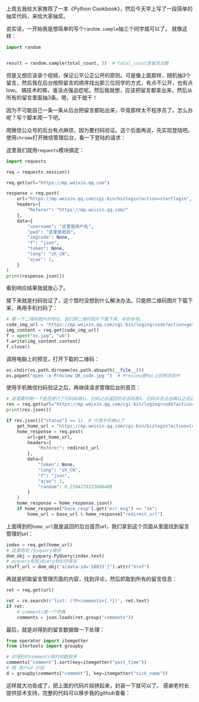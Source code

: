 上周五我给大家推荐了一本《Python Cookbook》，然后今天早上写了一段简单的抽奖代码，来给大家抽奖。

说实话，一开始我是想简单的写个`random.sample`抽三个同学就可以了。
就像这样：
```python
import random


result = random.sample(total_count, 3)  # total_count是留言总数
```

但是又想应该录个视频，保证公平公正公开的原则。可是像上面那样，随机抽3个留言，然后我在后台按照留言的顺序找出那三位同学的方式，有点不公开，也有点low。
搞技术的嘛，谁没点强迫症呢。然后我就想，应该把留言都拿出来，然后从所有的留言里面抽3条。嗯，说干就干！

因为不可能自己一条一条从后台把留言都贴出来，毕竟那样太不程序员了。怎么办呢？写个脚本爬一下吧。

爬微信公众号的后台有点麻烦，因为要扫码验证。这个后面再说，先实现登陆吧。
使用`chrome`打开微信管理后台，看一下登陆的请求：


这里我们就用`requests`模块搞定：
```python
import requests

req = requests.session()

req.get(url="https://mp.weixin.qq.com")

response = req.post(
    url="https://mp.weixin.qq.com/cgi-bin/bizlogin?action=startlogin",
    headers={
        "Referer": "https://mp.weixin.qq.com/"
    },
    data={
        "username": "这里是用户名",
        "pwd": "这里是密码",
        "imgcode": None,
        "f": "json",
        "token": None,
        "lang": "zh_CN",
        "ajax": 1,
    }
)
print(response.json())
```

看到响应结果我就放心了。

接下来就是扫码验证了，这个暂时没想到什么解决办法。只能把二维码图片下载下来，再用手机扫码了：
```python
# 看一下二维码图片的地址，我们把二维码图片下载下来，存到本地。
code_img_url = "https://mp.weixin.qq.com/cgi-bin/loginqrcode?action=getqrcode&param=4300&rd=219"
img_content = req.get(code_img_url)
f = open("xx.jpg", "wb")
f.write(img_content.content)
f.close()
```

调用电脑上的预览，打开下载的二维码：
```python
os.chdir(os.path.dirname(os.path.abspath(__file__)))
os.popen("open -a Preview QR_code.jpg ")  # Preview是Mac上的预览软件
```

使用手机微信扫码验证之后，再继续请求管理后台的首页：
```python
# 这里要判断一下是否进行了扫码和确认，扫码之后返回的状态码是4，扫码并且点击确认之后返回的状态码是1。
res = req.get(url="https://mp.weixin.qq.com/cgi-bin/loginqrcode?action=ask&token=&lang=zh_CN&token=&lang=zh_CN&f=json&ajax=1&random=0.11243822677080184")
print(res.json())

if res.json()["status"] == 1:  # 代表手机确认了
    get_home_url = "https://mp.weixin.qq.com/cgi-bin/bizlogin?action=login&token=&lang=zh_CN"
    home_response = req.post(
        url=get_home_url,
        headers={
            "Referer": redirect_url
        },
        data={
            "token": None,
            "lang": "zh_CN",
            "f": "json",
            "ajax": 1,
            "random": 0.2394270123688409
        }
    )
    home_response = home_response.json()
    if home_response["base_resp"].get("err_msg") == "ok":
        home_url = base_url % home_response["redirect_url"]
```

上面得到的`home_url`就是返回的后台首页url，我们拿到这个页面从里面找到留言管理的url：
```python
index = req.get(home_url)
# 这里用到了pyquery模块
dom_obj = pyquery.PyQuery(index.text)
# pyquery有和jQuery相似的语法
stuff_url = dom_obj("a[data-id='10033']").attr("href")
```

再就是抓取留言管理页面的内容，找到评论，然后抓取到所有的留言信息：
```python
ret = req.get(url)

ret = re.search(r'list: (?P<comments>{.*})', ret.text)
if ret:
    # comments是一个字典
    comments = json.loads(ret.group("comments"))
```

最后，就是对得到的留言数据做一下处理：
```python
from operator import itemgetter
from itertools import groupby

# 对得到的comments按时间戳排序
comments["comment"].sort(key=itemgetter("post_time"))
# 按 用户id 分组
d = groupby(comments["comment"], key=itemgetter("nick_name"))
```

这样就大功告成了，把上面的代码片段拼起来，封装一下就可以了。
感谢老村长提供技术支持，完整的代码可以移步我的github查看：
